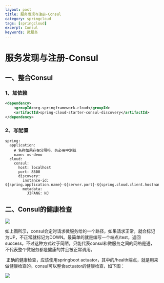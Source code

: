 ```yaml
---
layout: post
title: 服务发现与注册-Consul
category: springcloud
tags: [springcloud]
excerpt: Consul
keywords: 微服务
---
```


# 服务发现与注册-Consul

## 一、整合Consul

### 1、加依赖

```xml
<dependency>
    <groupId>org.springframework.cloud</groupId>
    <artifactId>spring-cloud-starter-consul-discovery</artifactId>
</dependency>
```

### 2、写配置

```properties
spring:
  application:
    # 名称如果存在分隔符，务必用中划线
    name: ms-demo
  cloud:
    consul:
      host: localhost
      port: 8500
      discovery:
        instance-id: ${spring.application.name}-${server.port}-${spring.cloud.client.hostname}
        metadata:
          JIFANG: NJ
```

## 二、Consul的健康检查

![](https://shaeros.github.io/assets/images/2020/springcloud/health.png)

​      如上图所示，consul会定时请求微服务给的一个路径，如果请求正常，就会标记为UP，不正常就标记为DOWN。最简单的就是编写一个端点/test，返回success，不过这种方式过于简陋，只能代表consul和微服务之间的网络是通，不代表整个微服务都是健康的并且被正常调用。

​      正确的健康检查，应该使用springboot actuator，其中的/health端点，就是用来做健康检查的。consul可以整合actuator的健康检查，如下图：

![](https://shaeros.github.io/assets/images/2020/springcloud/consulhealth.png)

